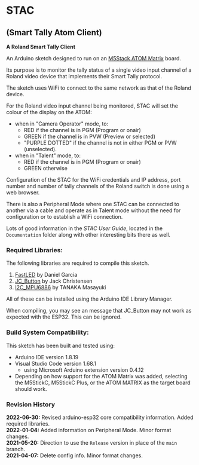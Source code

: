 # STAC  
## (Smart Tally Atom Client)  
**A Roland Smart Tally Client**  

An Arduino sketch designed to run on an [M5Stack ATOM Matrix](https://docs.m5stack.com/#/en/core/atom_matrix) board.

Its purpose is to monitor the tally status of a single video input channel 
of a Roland video device that implements their Smart Tally protocol.

The sketch uses WiFi to connect to the same network as that of the Roland device.

For the Roland video input channel being monitored, STAC will set
the colour of the display on the ATOM:

+ when in "Camera Operator" mode, to:  
     - RED if the channel is in PGM (Program or onair)
     - GREEN if the channel is in PVW (Preview or selected)
     - "PURPLE DOTTED" if the channel is not in either PGM or PVW (unselected).  
+ when in "Talent" mode, to:
     - RED if the channel is in PGM (Program or onair)
     - GREEN otherwise

Configuration of the STAC for the WiFi credentials and IP address, port number and number of tally channels of the Roland switch is done using a web browser.

There is also a Peripheral Mode where one STAC can be connected to another via a cable and operate as in Talent mode without the need for configuration or to establish a WiFi connection.

Lots of good information in the *STAC User Guide*, located in the `Documentation` folder along with other interesting bits there as well.

### Required Libraries:

The following libraries are required to compile this sketch.

1. [FastLED](https://github.com/FastLED/FastLED) by Daniel Garcia
1. [JC_Button](https://github.com/JChristensen/JC_Button) by Jack Christensen
1. [I2C_MPU6886](https://github.com/tanakamasayuki/I2C_MPU6886) by TANAKA Masayuki

All of these can be installed using the Arduino IDE Library Manager.

When compiling, you may see an message that JC_Button may not work as expected with the ESP32. This can be ignored.
<br>

### Build System Compatibility:

This sketch has been built and tested using:

+ Arduino IDE version 1.8.19
+ Visual Studio Code version 1.68.1
    - using Microsoft Arduino extension version 0.4.12
+ Depending on how support for the ATOM Matrix was added, selecting the M5StickC, M5StickC Plus, or the ATOM MATRIX as the target board should work.

### Revision History
**2022-06-30:** Revised arduino-esp32 core compatibility information. Added required libraries.<br>
**2022-01-04:** Added information on Peripheral Mode. Minor format changes.<br>
**2021-05-20:** Direction to use the `Release` version in place of the `main` branch.<br>
**2021-04-07:** Delete config info. Minor format changes.<br>
